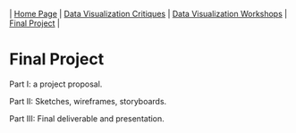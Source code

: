 | [Home Page](https://yasu24.github.io/Telling-Story-with-Data/) | [Data Visualization Critiques](data-visualization-critiques.md) | [Data Visualization Workshops](data-visualization-workshops.md) | [Final Project](final-project.md) |

# Final Project

Part I: a project proposal. 

Part II: Sketches, wireframes, storyboards.

Part III: Final deliverable and presentation.  
